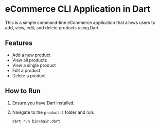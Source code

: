 # eCommerce CLI Application in Dart

This is a simple command-line eCommerce application that allows users to add, view, edit, and delete products using Dart.

## Features

- Add a new product
- View all products
- View a single product
- Edit a product
- Delete a product

## How to Run

1. Ensure you have Dart installed.
2. Navigate to the `product-2` folder and run:

   ```sh
   dart run bin/main.dart
   ```
